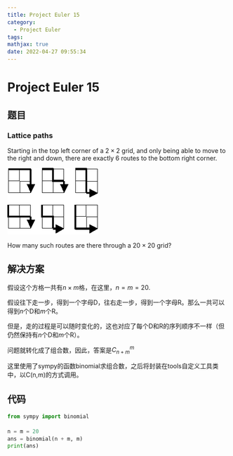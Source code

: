```yaml
---
title: Project Euler 15
category:
  - Project Euler
tags:
mathjax: true
date: 2022-04-27 09:55:34
---
```


<escape><!-- more --></escape>

# Project Euler 15

## 题目

### Lattice paths

Starting in the top left corner of a $2×2$ grid, and only being able to move to the right and down, there are exactly $6$ routes to the bottom right corner.

![](../images/p015.png)

How many such routes are there through a $20\times20$ grid?

## 解决方案

假设这个方格一共有$n\times m$格，在这里，$n=m=20$.

假设往下走一步，得到一个字母D，往右走一步，得到一个字母R。那么一共可以得到$n$个D和$m$个R。

但是，走的过程是可以随时变化的，这也对应了每个D和R的序列顺序不一样（但仍然保持有$n$个D和$m$个R）。

问题就转化成了组合数，因此，答案是$C_{n+m}^m$

这里使用了sympy的函数binomial求组合数，之后将封装在tools自定义工具类中，以C(n,m)的方式调用。

## 代码

```py
from sympy import binomial

n = m = 20
ans = binomial(n + m, m)
print(ans)
```
